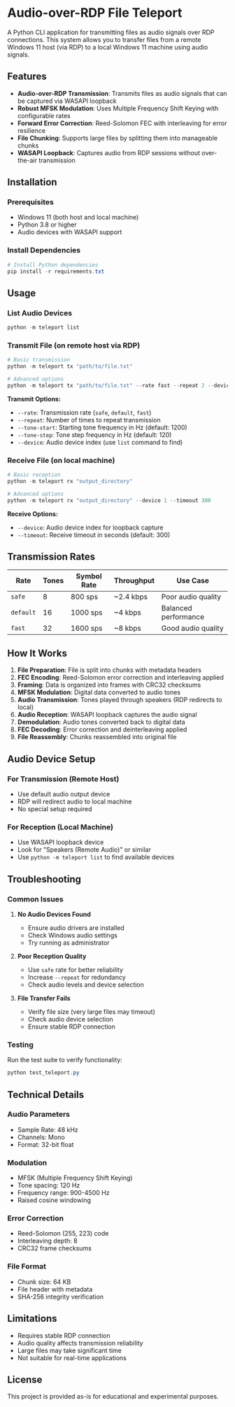 # Audio-over-RDP File Teleport

A Python CLI application for transmitting files as audio signals over RDP connections. This system allows you to transfer files from a remote Windows 11 host (via RDP) to a local Windows 11 machine using audio signals.

## Features

- **Audio-over-RDP Transmission**: Transmits files as audio signals that can be captured via WASAPI loopback
- **Robust MFSK Modulation**: Uses Multiple Frequency Shift Keying with configurable rates
- **Forward Error Correction**: Reed-Solomon FEC with interleaving for error resilience
- **File Chunking**: Supports large files by splitting them into manageable chunks
- **WASAPI Loopback**: Captures audio from RDP sessions without over-the-air transmission

## Installation

### Prerequisites

- Windows 11 (both host and local machine)
- Python 3.8 or higher
- Audio devices with WASAPI support

### Install Dependencies

```powershell
# Install Python dependencies
pip install -r requirements.txt
```

## Usage

### List Audio Devices

```powershell
python -m teleport list
```

### Transmit File (on remote host via RDP)

```powershell
# Basic transmission
python -m teleport tx "path/to/file.txt"

# Advanced options
python -m teleport tx "path/to/file.txt" --rate fast --repeat 2 --device 0
```

**Transmit Options:**
- `--rate`: Transmission rate (`safe`, `default`, `fast`)
- `--repeat`: Number of times to repeat transmission
- `--tone-start`: Starting tone frequency in Hz (default: 1200)
- `--tone-step`: Tone step frequency in Hz (default: 120)
- `--device`: Audio device index (use `list` command to find)

### Receive File (on local machine)

```powershell
# Basic reception
python -m teleport rx "output_directory"

# Advanced options
python -m teleport rx "output_directory" --device 1 --timeout 300
```

**Receive Options:**
- `--device`: Audio device index for loopback capture
- `--timeout`: Receive timeout in seconds (default: 300)

## Transmission Rates

| Rate | Tones | Symbol Rate | Throughput | Use Case |
|------|-------|-------------|------------|----------|
| `safe` | 8 | 800 sps | ~2.4 kbps | Poor audio quality |
| `default` | 16 | 1000 sps | ~4 kbps | Balanced performance |
| `fast` | 32 | 1600 sps | ~8 kbps | Good audio quality |

## How It Works

1. **File Preparation**: File is split into chunks with metadata headers
2. **FEC Encoding**: Reed-Solomon error correction and interleaving applied
3. **Framing**: Data is organized into frames with CRC32 checksums
4. **MFSK Modulation**: Digital data converted to audio tones
5. **Audio Transmission**: Tones played through speakers (RDP redirects to local)
6. **Audio Reception**: WASAPI loopback captures the audio signal
7. **Demodulation**: Audio tones converted back to digital data
8. **FEC Decoding**: Error correction and deinterleaving applied
9. **File Reassembly**: Chunks reassembled into original file

## Audio Device Setup

### For Transmission (Remote Host)
- Use default audio output device
- RDP will redirect audio to local machine
- No special setup required

### For Reception (Local Machine)
- Use WASAPI loopback device
- Look for "Speakers (Remote Audio)" or similar
- Use `python -m teleport list` to find available devices

## Troubleshooting

### Common Issues

1. **No Audio Devices Found**
   - Ensure audio drivers are installed
   - Check Windows audio settings
   - Try running as administrator

2. **Poor Reception Quality**
   - Use `safe` rate for better reliability
   - Increase `--repeat` for redundancy
   - Check audio levels and device selection

3. **File Transfer Fails**
   - Verify file size (very large files may timeout)
   - Check audio device selection
   - Ensure stable RDP connection

### Testing

Run the test suite to verify functionality:

```powershell
python test_teleport.py
```

## Technical Details

### Audio Parameters
- Sample Rate: 48 kHz
- Channels: Mono
- Format: 32-bit float

### Modulation
- MFSK (Multiple Frequency Shift Keying)
- Tone spacing: 120 Hz
- Frequency range: 900-4500 Hz
- Raised cosine windowing

### Error Correction
- Reed-Solomon (255, 223) code
- Interleaving depth: 8
- CRC32 frame checksums

### File Format
- Chunk size: 64 KB
- File header with metadata
- SHA-256 integrity verification

## Limitations

- Requires stable RDP connection
- Audio quality affects transmission reliability
- Large files may take significant time
- Not suitable for real-time applications

## License

This project is provided as-is for educational and experimental purposes.
